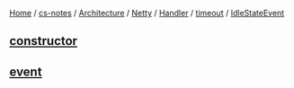[Home](https://mengxianbin.github.io) /
[cs-notes](https://mengxianbin.github.io/cs-notes/site) /
[Architecture](https://mengxianbin.github.io/cs-notes/site/Architecture) /
[Netty](https://mengxianbin.github.io/cs-notes/site/Architecture/Netty) /
[Handler](https://mengxianbin.github.io/cs-notes/site/Architecture/Netty/Handler) /
[timeout](https://mengxianbin.github.io/cs-notes/site/Architecture/Netty/Handler/timeout) /
[IdleStateEvent](https://mengxianbin.github.io/cs-notes/site/Architecture/Netty/Handler/timeout/IdleStateEvent)

## [constructor](https://mengxianbin.github.io/cs-notes/site/Architecture/Netty/Handler/timeout/IdleStateEvent/constructor)

## [event](https://mengxianbin.github.io/cs-notes/site/Architecture/Netty/Handler/timeout/IdleStateEvent/event)
